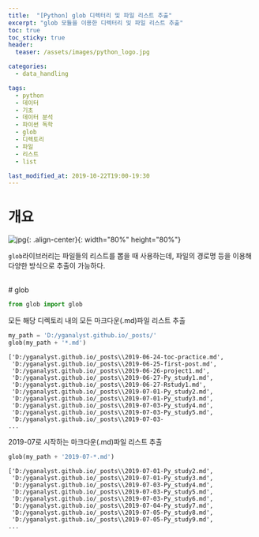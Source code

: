 ```yaml
---
title:  "[Python] glob 디렉터리 및 파일 리스트 추출"
excerpt: "glob 모듈을 이용한 디렉터리 및 파일 리스트 추출"
toc: true
toc_sticky: true
header:
  teaser: /assets/images/python_logo.jpg

categories:
  - data_handling

tags:
  - python
  - 데이터
  - 기초
  - 데이터 분석
  - 파이썬 독학
  - glob
  - 디렉토리
  - 파일
  - 리스트
  - list

last_modified_at: 2019-10-22T19:00-19:30
---
```


# 개요  

![jpg](/assets/images/python_logo.jpg){: .align-center}{: width="80%" height="80%"} 

`glob`라이브러리는 파일들의 리스트를 뽑을 때 사용하는데, 파일의 경로명 등을 이용해 다양한 방식으로 추출이 가능하다.  

  
<br/>
# glob  
  

```python
from glob import glob
```

모든 해당 디렉토리 내의 모든 마크다운(.md)파일 리스트 추출  

```python
my_path = 'D:/yganalyst.github.io/_posts/'
glob(my_path + '*.md')
```

```
['D:/yganalyst.github.io/_posts\\2019-06-24-toc-practice.md',
 'D:/yganalyst.github.io/_posts\\2019-06-25-first-post.md',
 'D:/yganalyst.github.io/_posts\\2019-06-26-project1.md',
 'D:/yganalyst.github.io/_posts\\2019-06-27-Py_study1.md',
 'D:/yganalyst.github.io/_posts\\2019-06-27-Rstudy1.md',
 'D:/yganalyst.github.io/_posts\\2019-07-01-Py_study2.md',
 'D:/yganalyst.github.io/_posts\\2019-07-01-Py_study3.md',
 'D:/yganalyst.github.io/_posts\\2019-07-03-Py_study4.md',
 'D:/yganalyst.github.io/_posts\\2019-07-03-Py_study5.md',
 'D:/yganalyst.github.io/_posts\\2019-07-03-
...
```

2019-07로 시작하는 마크다운(.md)파일 리스트 추출  

```python
glob(my_path + '2019-07-*.md')
```

```
['D:/yganalyst.github.io/_posts\\2019-07-01-Py_study2.md',
 'D:/yganalyst.github.io/_posts\\2019-07-01-Py_study3.md',
 'D:/yganalyst.github.io/_posts\\2019-07-03-Py_study4.md',
 'D:/yganalyst.github.io/_posts\\2019-07-03-Py_study5.md',
 'D:/yganalyst.github.io/_posts\\2019-07-03-Py_study6.md',
 'D:/yganalyst.github.io/_posts\\2019-07-04-Py_study7.md',
 'D:/yganalyst.github.io/_posts\\2019-07-05-Py_study8.md',
 'D:/yganalyst.github.io/_posts\\2019-07-05-Py_study9.md',
...
```



